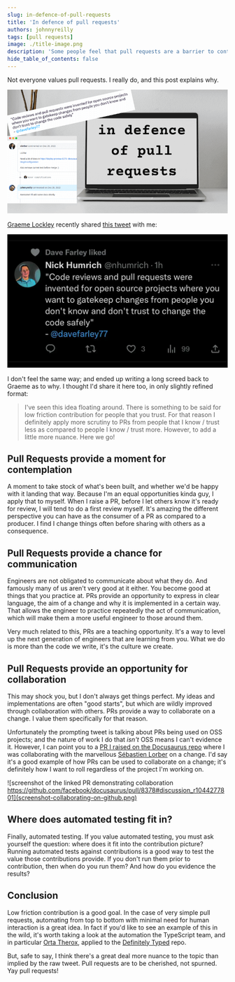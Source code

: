 ```yaml
---
slug: in-defence-of-pull-requests
title: 'In defence of pull requests'
authors: johnnyreilly
tags: [pull requests]
image: ./title-image.png
description: 'Some people feel that pull requests are a barrier to contribution. I disagree.'
hide_table_of_contents: false
---
```


Not everyone values pull requests. I really do, and this post explains why.

![title image reading "In defence of pull requests"](title-image.png)

<!--truncate-->

[Graeme Lockley](https://twitter.com/lockersmyboy) recently shared [this tweet](https://twitter.com/nhumrich/status/1623435760379768832) with me:

![screenshot of tweet saying "Code reviews and pull requests were invented for open source projects where you want to gatekeep changes from people you don't know and don't trust to change the code safely"](screenshot-tweet-code-reviews-and-pull-requests.webp)

I don't feel the same way; and ended up writing a long screed back to Graeme as to why. I thought I'd share it here too, in only slightly refined format:

> I've seen this idea floating around. There is something to be said for low friction contribution for people that you trust. For that reason I definitely apply more scrutiny to PRs from people that I know / trust less as compared to people I know / trust more. However, to add a little more nuance. Here we go!

## Pull Requests provide a moment for contemplation

A moment to take stock of what's been built, and whether we'd be happy with it landing that way. Because I'm an equal opportunities kinda guy, I apply that to myself. When I raise a PR, before I let others know it's ready for review, I will tend to do a first review myself. It's amazing the different perspective you can have as the consumer of a PR as compared to a producer. I find I change things often before sharing with others as a consequence.

## Pull Requests provide a chance for communication

Engineers are not obligated to communicate about what they do. And famously many of us aren't very good at it either. You become good at things that you practice at. PRs provide an opportunity to express in clear language, the aim of a change and why it is implemented in a certain way. That allows the engineer to practice repeatedly the act of communication, which will make them a more useful engineer to those around them.

Very much related to this, PRs are a teaching opportunity. It's a way to level up the next generation of engineers that are learning from you. What we do is more than the code we write, it's the culture we create.

## Pull Requests provide an opportunity for collaboration

This may shock you, but I don't always get things perfect. My ideas and implementations are often "good starts", but which are wildly improved through collaboration with others. PRs provide a way to collaborate on a change. I value them specifically for that reason.

Unfortunately the prompting tweet is talking about PRs being used on OSS projects; and the nature of work I do that _isn't_ OSS means I can't evidence it. However, I can point you to a [PR I raised on the Docusaurus repo](https://github.com/facebook/docusaurus/pull/8378#discussion_r1044277801) where I was collaborating with the marvellous [Sébastien Lorber](https://github.com/slorber) on a change. I'd say it's a good example of how PRs can be used to collaborate on a change; it's definitely how I want to roll regardless of the project I'm working on.

![screenshot of the linked PR demonstrating collaboration https://github.com/facebook/docusaurus/pull/8378#discussion_r1044277801](screenshot-collaborating-on-github.png)

## Where does automated testing fit in?

Finally, automated testing. If you value automated testing, you must ask yourself the question: where does it fit into the contribution picture? Running automated tests against contributions is a good way to test the value those contributions provide. If you don't run them prior to contribution, then when do you run them? And how do you evidence the results?

## Conclusion

Low friction contribution is a good goal. In the case of very simple pull requests, automating from top to bottom with minimal need for human interaction is a great idea. In fact if you'd like to see an example of this in the wild, it's worth taking a look at the automation the TypeScript team, and in particular [Orta Therox](https://orta.io), applied to the [Definitely Typed](https://github.com/DefinitelyTyped/DefinitelyTyped) repo.

But, safe to say, I think there's a great deal more nuance to the topic than implied by the raw tweet. Pull requests are to be cherished, not spurned. Yay pull requests!
